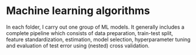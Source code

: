 # Machine learning algorithms
In each folder, I carry out one group of ML models. It generally includes a complete pipeline which consists of data preparation, train-test split, feature standardization, estimation, model selection, hyperparameter tuning and evaluation of test error using (nested) cross validation. 
